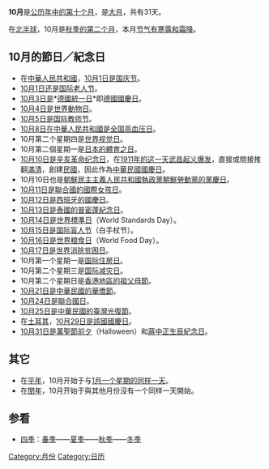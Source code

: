 **10月**是[公历年中的第十个月](https://zh.wikipedia.org/wiki/公历 "wikilink")，是[大月](https://zh.wikipedia.org/wiki/大月 "wikilink")，共有31天。

在[北半球](../Page/北半球.md "wikilink")，10月是[秋季的第二个月](../Page/秋季.md "wikilink")，本月[节气有](https://zh.wikipedia.org/wiki/节气 "wikilink")[寒露和](../Page/寒露.md "wikilink")[霜降](../Page/霜降.md "wikilink")。

## 10月的節日／紀念日

  - 在[中華人民共和國](https://zh.wikipedia.org/wiki/中华人民共和国 "wikilink")，[10月1日是](../Page/10月1日.md "wikilink")[国庆节](../Page/国庆日.md "wikilink")。
  - [10月1日还是](../Page/10月1日.md "wikilink")[国际老人节](https://zh.wikipedia.org/wiki/国际老人节 "wikilink")。
  - [10月3日是](../Page/10月3日.md "wikilink")*[德國統一日](https://zh.wikipedia.org/wiki/德國 "wikilink")*即[德國國慶日](https://zh.wikipedia.org/wiki/德國國慶日 "wikilink")。
  - [10月4日是](../Page/10月4日.md "wikilink")[世界動物日](https://zh.wikipedia.org/wiki/世界動物日 "wikilink")。
  - [10月5日是](../Page/10月5日.md "wikilink")[国际教师节](https://zh.wikipedia.org/wiki/国际教师节 "wikilink")。
  - [10月8日在](../Page/10月8日.md "wikilink")[中華人民共和國是全国](https://zh.wikipedia.org/wiki/中华人民共和国 "wikilink")[高血压日](https://zh.wikipedia.org/wiki/高血压 "wikilink")。
  - 10月第二个星期四是[世界视觉日](https://zh.wikipedia.org/wiki/世界视觉日 "wikilink")。
  - 10月第二個星期一是[日本的](../Page/日本.md "wikilink")[體育之日](../Page/體育之日.md "wikilink")。
  - [10月10日是](../Page/10月10日.md "wikilink")[辛亥革命纪念日](../Page/辛亥革命.md "wikilink")，在[1911年的这一天](../Page/1911年.md "wikilink")[武昌起义爆发](../Page/武昌起义.md "wikilink")，直接或間接推翻[滿清](https://zh.wikipedia.org/wiki/滿清 "wikilink")，創建[民國](../Page/中華民國.md "wikilink")，因此作為[中華民國](../Page/中華民國.md "wikilink")[國慶日](https://zh.wikipedia.org/wiki/國慶日 "wikilink")。
  - 10月10日也是[朝鮮民主主義人民共和國執政黨](../Page/朝鲜民主主义人民共和国.md "wikilink")[朝鮮勞動黨的黨慶日](../Page/朝鲜劳动党.md "wikilink")。
  - [10月11日是](../Page/10月11日.md "wikilink")[聯合國的](https://zh.wikipedia.org/wiki/聯合國 "wikilink")[國際女孩日](https://zh.wikipedia.org/wiki/國際女孩日 "wikilink")。
  - [10月12日是](../Page/10月12日.md "wikilink")[西班牙的](../Page/西班牙.md "wikilink")[國慶日](../Page/国庆日.md "wikilink")。
  - [10月13日是](../Page/10月13日.md "wikilink")[泰國的](https://zh.wikipedia.org/wiki/泰國 "wikilink")[普密蓬紀念日](https://zh.wikipedia.org/wiki/普密蓬紀念日 "wikilink")。
  - [10月14日是](../Page/10月14日.md "wikilink")[世界標準日](../Page/世界標準日.md "wikilink")（World
    Standards Day）。
  - [10月15日是](../Page/10月15日.md "wikilink")[国际盲人节](https://zh.wikipedia.org/wiki/国际盲人节 "wikilink")（白手杖节）。
  - [10月16日是](../Page/10月16日.md "wikilink")[世界粮食日](../Page/世界粮食日.md "wikilink")（World
    Food Day）。
  - [10月17日是](../Page/10月17日.md "wikilink")[世界消除贫困日](https://zh.wikipedia.org/wiki/世界消除贫困日 "wikilink")。
  - 10月第一个星期一是[国际住房日](https://zh.wikipedia.org/wiki/国际住房日 "wikilink")。
  - 10月第二个星期三是[国际减灾日](https://zh.wikipedia.org/wiki/国际减灾日 "wikilink")。
  - 10月第二个星期日是[香港地區的](../Page/香港.md "wikilink")[祖父母節](../Page/祖父母節.md "wikilink")。
  - [10月21日是](../Page/10月21日.md "wikilink")[中華民國的](../Page/中華民國.md "wikilink")[華僑節](../Page/海外華人.md "wikilink")。
  - [10月24日是](../Page/10月24日.md "wikilink")[聯合國日](https://zh.wikipedia.org/wiki/聯合國日 "wikilink")。
  - [10月25日是](../Page/10月25日.md "wikilink")[中華民國的](../Page/中華民國.md "wikilink")[臺灣光復節](../Page/臺灣光復節.md "wikilink")。
  - 在[土耳其](../Page/土耳其.md "wikilink")，[10月29日是該國](../Page/10月29日.md "wikilink")[國慶日](../Page/国庆日.md "wikilink")。
  - [10月31日是](../Page/10月31日.md "wikilink")[萬聖節前夕](https://zh.wikipedia.org/wiki/萬聖夜 "wikilink")（Halloween）和[蔣中正生辰紀念日](../Page/蔣中正.md "wikilink")。

## 其它

  - 在[平年](https://zh.wikipedia.org/wiki/平年 "wikilink")，10月开始于与[1月一个星期的同样一天](https://zh.wikipedia.org/wiki/1月 "wikilink")。
  - 在[閏年](https://zh.wikipedia.org/wiki/閏年 "wikilink")，10月开始于與其他月份沒有一个同样一天開始。

## 参看

  - [四季](https://zh.wikipedia.org/wiki/四季 "wikilink")：[春季](../Page/春季.md "wikilink")——[夏季](../Page/夏季.md "wikilink")——[秋季](../Page/秋季.md "wikilink")——[冬季](../Page/冬季.md "wikilink")

[Category:月份](https://zh.wikipedia.org/wiki/Category:月份 "wikilink")
[Category:日历](https://zh.wikipedia.org/wiki/Category:日历 "wikilink")